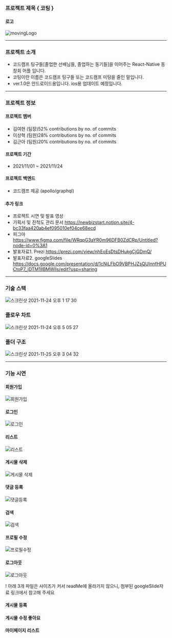  
### **프로젝트 제목 { 코팅 }**
####  **로고**
 ![movingLogo](https://user-images.githubusercontent.com/93507496/143383682-a48dd486-50d7-43dc-b52c-f63cf5334a0b.gif)

---
### **프로젝트 소개**
- 코드캠프 팅구들[졸업한 선배님들, 졸업하는 동기들]을 이어주는 React-Native 동창회 어플 입니다.
- 코팅이란 이름은 코드캠프 팅구들 또는 코드캠프 미팅을 줄인 말입니다.
- ver.1.0은 안드로이드용입니다. ios용 업데이트 예정입니다.
---
### **프로젝트 정보**
####  **프로젝트 멤버**

- 김여현 (팀장)52% contributions by no. of commits
- 이상혁 (팀원)28% contributions by no. of commits
- 김근아 (팀원)20% contributions by no. of commits

####  **프로젝트 기간**
- 2021/11/01 ~ 2021/11/24

####  **프로젝트 백엔드**
- 코드캠프 제공 (apollo/graphql)

####  **추가 링크**
- 프로젝트 시연 및 발표 영상
- 기획서 및 진척도 관리 문서 https://newbizstart.notion.site/4-bc33faa420ab4ef095010ef04ce68ecd
- 피그마 https://www.figma.com/file/WRqpG3aYR0m96DFB0ZdCRp/Untitled?node-id=0%3A1
- 발표자료1. Prezi https://prezi.com/view/nhEoEsDtsDHukgCjGDmQ/
- 발표자료2. googleSlides https://docs.google.com/presentation/d/1cNiLFbO9VBPHJZsQUInnfHPUCtoP7_jDTM1IIBMWIls/edit?usp=sharing
---
### **기술 스택**

![스크린샷 2021-11-24 오후 1 17 30](https://user-images.githubusercontent.com/93507496/143387939-3359418b-1a5c-4852-adab-02df0824cbed.png)

### **플로우 차트**
![스크린샷 2021-11-24 오후 5 05 27](https://user-images.githubusercontent.com/93507496/143388210-7e86f5ca-1537-4f99-9430-b52df00e2195.png)

### **폴더 구조**
![스크린샷 2021-11-25 오후 3 04 32](https://user-images.githubusercontent.com/93507496/143388376-f9ac57c4-b4cf-4042-8ed8-3cadfdae0315.png)

---

### **기능 시연**
####  **회원가입**
![회원가입](https://user-images.githubusercontent.com/93507496/143388837-1eb6474f-97e6-4da8-807e-d58d1233ffa5.gif)

####  **로그인**
![로그인](https://user-images.githubusercontent.com/93507496/143388845-fb4cbb66-231a-4f6e-8890-99725d81be7b.gif)

####  **리스트**
![리스트](https://user-images.githubusercontent.com/93507496/143388870-fea764af-eed2-4836-95bc-73e8a4715af9.gif)

####  **게시물 삭제**
![게시물 삭제](https://user-images.githubusercontent.com/93507496/143388953-a7d7805d-55a3-4555-bab4-abe0cdf9363d.gif)

####  **댓글 등록**
![댓글등록](https://user-images.githubusercontent.com/93507496/143388985-48a2fea6-320f-4d42-8d5b-d8ce7ee5888b.gif)

####  **검색**
![검색](https://user-images.githubusercontent.com/93507496/143388999-3941a362-2642-4a14-bc77-51fd64a5fa89.gif)

####  **프로필 수정**
![프로필수정](https://user-images.githubusercontent.com/93507496/143389034-1fe9688c-5772-4e39-8624-7bfd4a1ee775.gif)

####  **로그아웃**
![로그아웃](https://user-images.githubusercontent.com/93507496/143389058-286619c6-d8f2-48f3-96e9-d93fae6ba622.gif)

! 아래 3개 파일은 사이즈가 커서 readMe에 올라가지 않으니, 첨부된 googleSlide자료 링크에서 참고해 주세요
####  **게시물 등록**
####  **게시물 수정 좋아요**
####  **마이페이지 리스트**
